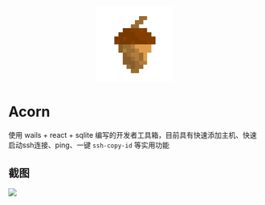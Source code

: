 <div align="center">
    <img src="frontend/src/assets/images/logo@256.png" width="30%"><br/>
</div>


Acorn
======

使用 wails + react + sqlite 编写的开发者工具箱，目前具有快速添加主机、快速启动ssh连接、ping、一键 `ssh-copy-id` 等实用功能

## 截图

![](https://alextech-1252251443.cos.ap-guangzhou.myqcloud.com/Xnip2022-05-16_11-32-49.jpg)
